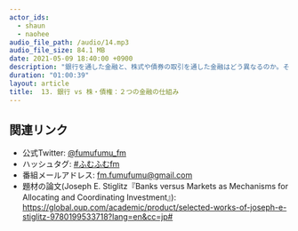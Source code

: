 ```yaml
---
actor_ids:
  - shaun
  - naohee
audio_file_path: /audio/14.mp3
audio_file_size: 84.1 MB
date: 2021-05-09 18:40:00 +0900
description: "銀行を通した金融と、株式や債券の取引を通した金融はどう異なるのか。それぞれ、社会に存在する信用リスクをどう処理しているのか。今回は、ノーベル賞経済学者ジョセフ・スティグリッツの論文を頼りに考えています。"
duration: "01:00:39"
layout: article
title:  13. 銀行 vs 株・債権：２つの金融の仕組み
---
```


## 関連リンク

- 公式Twitter: [@fumufumu_fm](https://twitter.com/fumufumu_fm)
- ハッシュタグ: [#ふむふむfm](https://twitter.com/hashtag/ふむふむfm?src=hash)
- 番組メールアドレス: fm.fumufumu@gmail.com
- 題材の論文(Joseph E. Stiglitz『Banks versus Markets as Mechanisms for Allocating and Coordinating Investment』): https://global.oup.com/academic/product/selected-works-of-joseph-e-stiglitz-9780199533718?lang=en&cc=jp#
